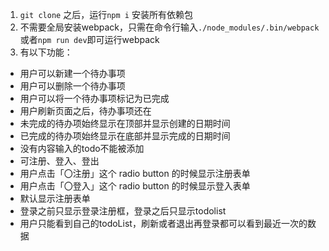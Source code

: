 1. `git clone` 之后，运行`npm i` 安装所有依赖包
2.  不需要全局安装webpack，只需在命令行输入`./node_modules/.bin/webpack`或者`npm run dev`即可运行webpack
3.  有以下功能：
- 用户可以新建一个待办事项
- 用户可以删除一个待办事项
- 用户可以将一个待办事项标记为已完成
- 用户刷新页面之后，待办事项还在
- 未完成的待办项始终显示在顶部并显示创建的日期时间
- 已完成的待办项始终显示在底部并显示完成的日期时间
- 没有内容输入的todo不能被添加
- 可注册、登入、登出
- 用户点击「〇注册」这个 radio button 的时候显示注册表单
- 用户点击「〇登入」这个 radio button 的时候显示登入表单
- 默认显示注册表单
- 登录之前只显示登录注册框，登录之后只显示todolist
- 用户只能看到自己的todoList，刷新或者退出再登录都可以看到最近一次的数据
